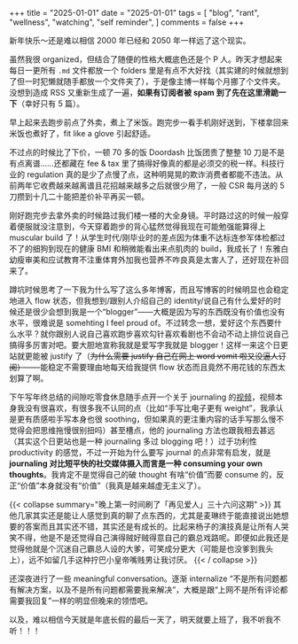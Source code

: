 +++
title = "2025-01-01"
date = "2025-01-01"
tags = [
    "blog",
    "rant",
    "wellness",
    "watching",
    "self reminder",
]
comments = false
+++

新年快乐～还是难以相信 2000 年已经和 2050 年一样远了这个现实。

虽然我很 organized，但结合了随便的性格大概底色还是个 P 人。昨天才想起来每日一更所有 `.md` 文件都放一个 folders 里是有点不大好找（其实建的时候就想到了但一时犯懒就随手都放一个文件夹了），于是像主博一样每个月挪了个文件夹。没想到造成 RSS 又重新生成了一遍，**如果有订阅者被 spam 到了先在这里滑跪一下**（幸好只有 5 篇）。

早上起来去跑步前点了外卖，煮上了米饭。跑完步一看手机刚好送到，下楼拿回来米饭也煮好了，fit like a glove 引起舒适。

不过点的时候比了下价，一顿 70 多的饭 Doordash 比饭团贵了整整 10 刀是不是有点离谱……还都藏在 fee & tax 里了搞得好像真的都是必须交的税一样。科技行业的 regulation 真的是少了点慢了点，这种明晃晃的欺诈消费者都能不违法。从前两年它收费越来越离谱且花招越来越多之后就很少用了，一般 CSR 每月送的 5 刀攒到十几二十能把差价补平再买一顿。

刚好跑完步去拿外卖的时候路过我们楼一楼的大全身镜。平时路过这的时候一般穿着便服就没注意到，今天穿着跑步的背心猛然觉得我现在可能勉强能算得上 muscular build 了！从学生时代/刚毕业时的差点因为体重不达标连参军体检都过不了的细狗到现在的健康 BMI 和稍微能看出来点肌肉的 build，我成长了！东雅白幼瘦审美和应试教育不注重体育外加我也营养不咋良真是太害人了，还好现在补回来了。 

蹲坑时候思考了一下我为什么写了这么多年博客，而且写博客的时候明显也会稳定地进入 flow 状态，但我想到/跟别人介绍自己的 identity/说自己有什么爱好的时候还是很少会想到我是一个“blogger”——大概是因为写的东西既没有价值也没有水平，很难说是 somehting I feel proud of。不过转念一想，爱好这个东西要什么水平？就你跟别人说自己喜欢跑步喜欢勾针喜欢看剧也不会动不动上排位说自己搞得多厉害对吧。要大胆地宣称我就是爱写字我就是 blogger！这样一来这个日更站就更能被 justify 了（~~为什么需要 justify 自己在网上 word vomit 啦又没逼人订阅）~~——能稳定不需要理由地每天给我提供 flow 状态而且竟然不用花钱的东西太划算了啊。

下午写年终总结的间隙吃零食休息随手点开一个关于 journaling 的[视频](https://youtu.be/Zb3mA_LNYBk)，视频本身我没有很喜欢，有很多我不认同的点（比如“手写比电子更有 weight”，我承认是更有质感啦手写本身也很 soothing，但如果真的更注重内容的话手写那么慢不觉得会把思维拖慢很别扭吗）甚至槽点，他的 journaling 方法也跟我相去甚远（其实这个日更站也是一种 journaling 多过 blogging 吧！）过于功利性 productivity 的感觉，不过一开始为什么要写 journal 的点非常有启发，就是 **journaling 对比短平快的社交媒体摄入而言是一种 consuming your own thoughts**。我肯定不是觉得自己的破 thought 有啥“价值”而要 consume 的，反正“价值”本身就没有“价值”（我真是越来越虚无主义了）。

{{< collapse summary="晚上第一时间刷了「再见爱人」三十六问这期" >}}
其他几家其实还是能让人感觉到真的聊了点东西的，尤其是麦琳终于能直接说出她想要的答案而且其实还不错，其实还是有成长的。比起来杨子的演技真是让所有人哭笑不得，他是不是还觉得自己演得贼好贼得意自己的霸总戏路呢。即便如此我还是觉得他就是个沉迷自己霸总人设的大爹，可笑成分更大（可能是也没爹到我头上），远不如留几手这种拧巴小皇帝嘴贱男让我讨厌。
{{< / collapse >}}

还深夜进行了一些 meaningful conversation。逐渐 internalize “不是所有问题都有解决方案，以及不是所有问题都需要我来解决”，大概是跟“上网不是所有评论都需要我回复”一样的明显但晚来的领悟吧。

以及，难以相信今天就是年底长假的最后一天了，明天就要上班了，我不听我不听！！！